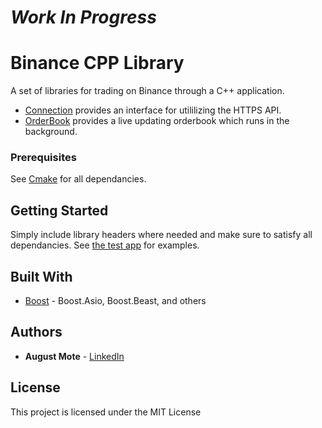 # *Work In Progress*

# Binance CPP Library

A set of libraries for trading on Binance through a C++ application.

* [Connection](https://github.com/Beavergus/Binance-Trading-Platform/tree/master/Connection) provides an interface for utililizing the HTTPS API.
* [OrderBook](https://github.com/Beavergus/Binance-Trading-Platform/tree/master/OrderBook) provides a live updating orderbook which runs in the background.

### Prerequisites

See [Cmake](https://github.com/Beavergus/Binance-Trading-Platform/blob/master/CMakeLists.txt) for all dependancies.

## Getting Started

Simply include library headers where needed and make sure to satisfy all dependancies.
See [the test app](https://github.com/Beavergus/Binance-Trading-Platform/blob/master/TestApp/main.cpp) for examples.

## Built With

* [Boost](https://www.boost.org/) - Boost.Asio, Boost.Beast, and others

## Authors

* **August Mote** - [LinkedIn](https://www.linkedin.com/in/augustjmote/)

## License

This project is licensed under the MIT License
